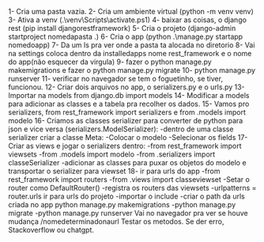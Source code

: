 1- Cria uma pasta vazia.
2- Cria um ambiente virtual (python -m venv venv)
3- Ativa a venv (.\venv\Scripts\activate.ps1)
4- baixar as coisas, o django rest (pip install djangorestframework)
5- Cria o projeto (django-admin startproject nomedapasta .)
6- Cria o app (python .\manage.py startapp nomedoapp)
7- Da um ls pra ver onde a pasta ta alocada no diretorio
8- Vai na settings coloca dentro da installedapps nome rest_framework e o nome do app(não esquecer da virgula)
9- fazer o python manage.py makemigrations e fazer o python manage.py migrate
10- python manage.py runserver
11- verificar no navegador se tem o foguetinho, se tiver, funcionou.
12- Criar dois arquivos no app, o serializers.py e o urls.py
13- Importar na models from django.db import models
14- Modificar a models para adicionar as classes e a tabela pra recolher os dados.
15- Vamos pro serializers, from rest_framework import serializers e from .models import modelo
16- Criamos as classes serializer para converter de python para json e vice versa (serializers.ModelSerializer): -dentro de uma classe serializer criar a classe Meta: -Colocar o modelo -Selecionar os fields
17- Criar as views e jogar o serializers dentro: -from rest_framework import viewsets -from .models import modelo -from .serializers import classeSerializer -adicionar as classes para puxar os objetos do modelo e transportar o serializer para viewset
18- ir para urls do app -from rest_framework import routers -from .views import classeviewset -Setar o router como DefaultRouter() -registra os routers das viewsets -urlpatterns = router.urls
ir para urls do projeto -importar o include -criar o path da urls criada no app
python manage.py makemigrations -python manage.py migrate -python manage.py runserver
Vai no navegador pra ver se houve mudança
/nomedeterminadonaurl
Testar os metodos.
Se der erro, Stackoverflow ou chatgpt.